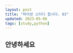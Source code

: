 ```yaml
---
layout: post
title: "파이썬 스터디 합시다. 03"
updated: 2023-05-06
tags: [study,python]
---
```


## 안녕하세요